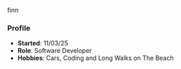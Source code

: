 finn
### Profile
- **Started**: 11/03/25
- **Role**: Software Developer
- **Hobbies**: Cars, Coding and Long Walks on The Beach